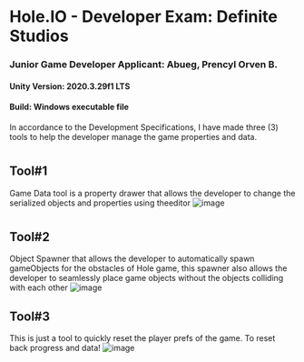 # Hole.IO - Developer Exam: Definite Studios
### Junior Game Developer Applicant: Abueg, Prencyl Orven B.
#### Unity Version: 2020.3.29f1 LTS
#### Build: Windows executable file


 In accordance to the Development Specifications, I have made three (3) tools to help the developer manage the game properties and data.




#
## Tool#1 
Game Data tool is a property drawer that allows the developer to change the serialized objects and properties using theeditor
 ![image](https://user-images.githubusercontent.com/26816274/155847826-c52770f0-706d-4e9b-a783-c6272664d446.png)






#
## Tool#2
Object Spawner that allows the developer to automatically spawn gameObjects for the obstacles of Hole game, this spawner also allows the developer to seamlessly place game objects without the objects colliding with each other
![image](https://user-images.githubusercontent.com/26816274/155847936-fd9214d8-6bfd-4054-9e25-5187ddea884e.png)

## Tool#3
This is just a tool to quickly reset the player prefs of the game. To reset back progress and data!
![image](https://user-images.githubusercontent.com/26816274/155848015-0ffefbe2-17c5-4f56-87d1-3b65aaba5474.png)
